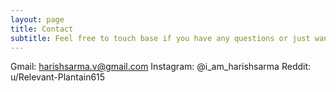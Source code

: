 ```yaml
---
layout: page
title: Contact
subtitle: Feel free to touch base if you have any questions or just want to connect.
---
```


Gmail: harishsarma.v@gmail.com
Instagram: @i_am_harishsarma
Reddit: u/Relevant-Plantain615